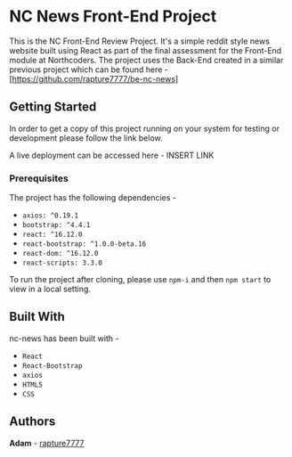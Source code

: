 # NC News Front-End Project

This is the NC Front-End Review Project. It's a simple reddit style news website built using React as part of the final assessment for the Front-End module at Northcoders. The project uses the Back-End created in a similar previous project which can be found here - [https://github.com/rapture7777/be-nc-news]

## Getting Started

In order to get a copy of this project running on your system for testing or development please follow the link below.

A live deployment can be accessed here - INSERT LINK

### Prerequisites

The project has the following dependencies -

- `axios: ^0.19.1`
- `bootstrap: ^4.4.1`
- `react: ^16.12.0`
- `react-bootstrap: ^1.0.0-beta.16`
- `react-dom: ^16.12.0`
- `react-scripts: 3.3.0`

To run the project after cloning, please use `npm-i` and then `npm start` to view in a local setting.

## Built With

nc-news has been built with -

- `React`
- `React-Bootstrap`
- `axios`
- `HTML5`
- `CSS`

## Authors

**Adam** - [rapture7777](https://github.com/rapture7777)
